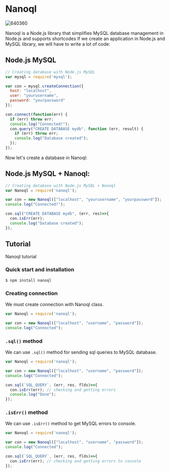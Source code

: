 # Nanoql
![640360](https://user-images.githubusercontent.com/69193276/236635449-fac48dbd-6411-45c1-8699-e4552c4c4350.png)

Nanoql is a Node.js library that simplifies MySQL database management in Node.js and supports shortcodes
If we create an application in Node.js and MySQL library, we will have to write a lot of code:
## Node.js MySQL
```js
// Creating database with Node.js MySQL
var mysql = require('mysql');

var con = mysql.createConnection({
  host: "localhost",
  user: "yourusername",
  password: "yourpassword"
});

con.connect(function(err) {
  if (err) throw err;
  console.log("Connected!");
  con.query("CREATE DATABASE mydb", function (err, result) {
    if (err) throw err;
    console.log("Database created");
  });
});
```
Now let's create a database in Nanoql:
## Node.js MySQL + Nanoql:
```js
// Creating database with Node.js MySQL + Nanoql
var Nanoql = require('nanoql');

var con = new Nanoql(["localhost", "yourusername", "yourpassword"]);
console.log("Connected!");

con.sql("CREATE DATABASE mydb", (err, res)=>{
  con.isErr(err);
  console.log("Database created");
});
```
## Tutorial
Nanoql tutorial
### Quick start and installation
```
$ npm install nanoql
```
### Creating connection
We must create connection with Nanoql class.
```js
var Nanoql = require('nanoql');

var con = new Nanoql(["localhost", "username", "password"]);
console.log("Connected");
```
### `.sql()` method
We can use `.sql()` method for sending sql queries to MySQL database.
```js
var Nanoql = require('nanoql');

var con = new Nanoql(["localhost", "username", "password"]);
console.log("Connected");

con.sql(`SQL_QUERY`, (err, res, flds)=>{
  con.isErr(err); // checking and getting errors
  console.log("Done");
});
```
### `.isErr()` method
We can use `.isErr()` method to get MySQL errors to console.
```js
var Nanoql = require('nanoql');

var con = new Nanoql(["localhost", "username", "password"]);
console.log("Connected");

con.sql(`SQL_QUERY`, (err, res, flds)=>{
  con.isErr(err); // checking and getting errors to console
});
```
